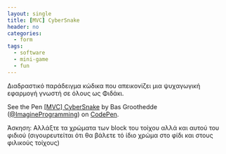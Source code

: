 ```yaml
---
layout: single
title: [MVC] CyberSnake
header: no
categories:
  - form
tags: 
  - software
  - mini-game
  - fun
---
```


Διαδραστικό παράδειγμα κώδικα που απεικονίζει μια ψυχαγωγική εφαρμογή γνωστή σε όλους ως Φιδάκι.

<p data-height="350" data-theme-id="17517" data-slug-hash="bdRvZX" data-default-tab="result" data-user="Bas Groothedde" class='codepen'>See the Pen <a href='https://codepen.io/ImagineProgramming/pen/bdRvZX'>[MVC] CyberSnake</a> by Bas Groothedde (<a href='https://codepen.io/ImagineProgramming'>@ImagineProgramming</a>) on <a href='http://codepen.io'>CodePen</a>.</p>
<script async src="//assets.codepen.io/assets/embed/ei.js"></script>

Άσκηση: Αλλάξτε τα χρώματα των block του τοίχου αλλά και αυτού του φιδιού (σιγουρευτείται ότι θα βάλετε τό ίδιο χρώμα στο φίδι και στους φιλικούς τοίχους)
